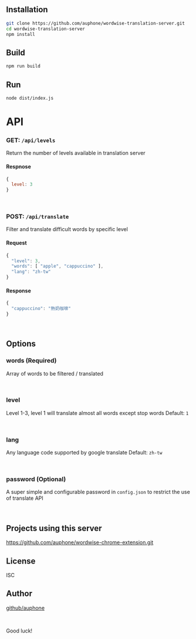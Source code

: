 ## Installation
```sh
git clone https://github.com/auphone/wordwise-translation-server.git
cd wordwise-translation-server
npm install
```

## Build
```sh
npm run build
```

## Run
```sh
node dist/index.js
```

# API
### GET: `/api/levels`
Return the number of levels available in translation server

#### Respnose
```js
{
  level: 3 
}
```

<br>

### POST: `/api/translate`
Filter and translate difficult words by specific level
#### Request
```js
{
  "level": 3,
  "words": [ "apple", "cappuccino" ],
  "lang": "zh-tw"
}
```

#### Response
```js
{
  "cappuccino": "熱奶咖啡"
}
```

<br>

## Options
### words (Required)
Array of words to be filtered / translated

<br>

### level
Level 1-3, level 1 will translate almost all words except stop words
Default: `1`

<br>

### lang
Any language code supported by google translate
Default: `zh-tw`

<br>

### password (Optional)
A super simple and configurable password in `config.json` to restrict the use of translate API

<br>

## Projects using this server
https://github.com/auphone/wordwise-chrome-extension.git

## License
ISC

## Author
[github/auphone](https://github.com/auphone)

<br>

Good luck!
